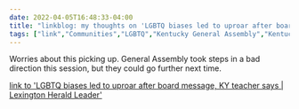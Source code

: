 ```yaml
---
date: 2022-04-05T16:48:33-04:00
title: "linkblog: my thoughts on 'LGBTQ biases led to uproar after board message, KY teacher says | Lexington Herald Leader'"
tags: ["link","Communities","LGBTQ","Kentucky General Assembly","Kentucky"]
---
```

Worries about this picking up. General Assembly took steps in a bad direction this session, but they could go further next time.
 
[link to 'LGBTQ biases led to uproar after board message, KY teacher says | Lexington Herald Leader'](https://www.kentucky.com/news/local/education/article260127690.html)
